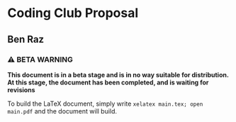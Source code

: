 # Coding Club Proposal

## Ben Raz 

### ⚠️ BETA WARNING

**This document is in a beta stage and is in no way suitable for distribution.**
**At this stage, the document has been completed, and is waiting for revisions**

To build the LaTeX document, simply write `xelatex main.tex; open main.pdf` and the document will build.

